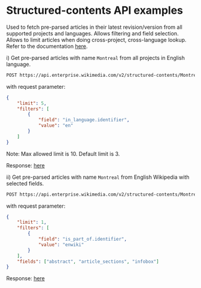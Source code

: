 # Structured-contents API examples
Used to fetch pre-parsed articles in their latest revision/version from all supported projects and languages. 
Allows filtering and field selection. Allows to limit articles when doing cross-project, cross-language lookup.
Refer to the documentation [here](https://enterprise.wikimedia.com/docs/on-demand/#article-structured-contents-beta).



i) Get pre-parsed articles with name `Montreal` from all projects in English language. 

```bash
POST https://api.enterprise.wikimedia.com/v2/structured-contents/Montreal
```

with request parameter:
```json
{
    "limit": 5,
    "filters": [
        {
            "field": "in_language.identifier",
            "value": "en"
        }
    ]
}
```
Note: Max allowed limit is 10. Default limit is 3.

Response: [here](./response_i.json)


ii) Get pre-parsed articles with name `Montreal` from English Wikipedia with selected fields.

```bash
POST https://api.enterprise.wikimedia.com/v2/structured-contents/Montreal
```

with request parameter:
```json
{
    "limit": 1,
    "filters": [
        {
            "field": "is_part_of.identifier",
            "value": "enwiki"
        }
    ],
    "fields": ["abstract", "article_sections", "infobox"]
}
```

Response: [here](./response_ii.json)